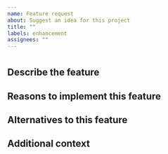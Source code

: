 ```yaml
---
name: Feature request
about: Suggest an idea for this project
title: ""
labels: enhancement
assignees: ""
---
```


# <!--One line summary-->

## Describe the feature

<!--A clear and concise description of the feature.-->

## Reasons to implement this feature

<!--This feature would be good because…-->

## Alternatives to this feature

<!--A clear and concise description of any alternative solutions or features.-->

## Additional context

<!--Put any other context and/or screenshots about the feature request here.-->
